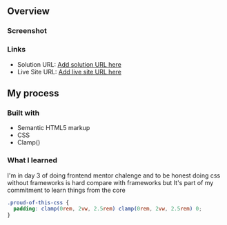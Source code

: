 ## Overview

### Screenshot

### Links

- Solution URL: [Add solution URL here](https://your-solution-url.com)
- Live Site URL: [Add live site URL here](https://your-live-site-url.com)


## My process

### Built with

- Semantic HTML5 markup
- CSS
- Clamp()

### What I learned

I'm in day 3 of doing frontend mentor chalenge and to be honest doing css without frameworks is hard compare with frameworks but It's part of my commitment to learn things from the core

```css
.proud-of-this-css {
  padding: clamp(0rem, 2vw, 2.5rem) clamp(0rem, 2vw, 2.5rem) 0;
}
```